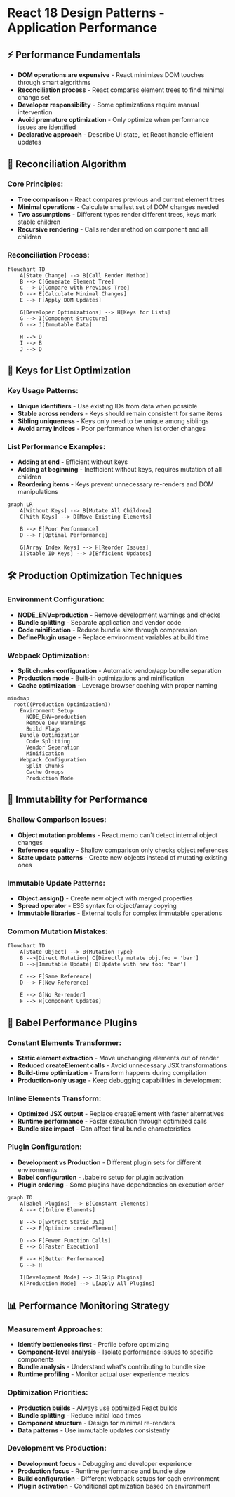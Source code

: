 # React 18 Design Patterns - Application Performance

## ⚡ **Performance Fundamentals**
- **DOM operations are expensive** - React minimizes DOM touches through smart algorithms
- **Reconciliation process** - React compares element trees to find minimal change set
- **Developer responsibility** - Some optimizations require manual intervention
- **Avoid premature optimization** - Only optimize when performance issues are identified
- **Declarative approach** - Describe UI state, let React handle efficient updates

## 🔄 **Reconciliation Algorithm**

### **Core Principles:**
- **Tree comparison** - React compares previous and current element trees
- **Minimal operations** - Calculate smallest set of DOM changes needed
- **Two assumptions** - Different types render different trees, keys mark stable children
- **Recursive rendering** - Calls render method on component and all children

### **Reconciliation Process:**
```mermaid
flowchart TD
    A[State Change] --> B[Call Render Method]
    B --> C[Generate Element Tree]
    C --> D[Compare with Previous Tree]
    D --> E[Calculate Minimal Changes]
    E --> F[Apply DOM Updates]
    
    G[Developer Optimizations] --> H[Keys for Lists]
    G --> I[Component Structure]
    G --> J[Immutable Data]
    
    H --> D
    I --> B
    J --> D
```

## 🔑 **Keys for List Optimization**

### **Key Usage Patterns:**
- **Unique identifiers** - Use existing IDs from data when possible
- **Stable across renders** - Keys should remain consistent for same items
- **Sibling uniqueness** - Keys only need to be unique among siblings
- **Avoid array indices** - Poor performance when list order changes

### **List Performance Examples:**
- **Adding at end** - Efficient without keys
- **Adding at beginning** - Inefficient without keys, requires mutation of all children
- **Reordering items** - Keys prevent unnecessary re-renders and DOM manipulations

```mermaid
graph LR
    A[Without Keys] --> B[Mutate All Children]
    C[With Keys] --> D[Move Existing Elements]
    
    B --> E[Poor Performance]
    D --> F[Optimal Performance]
    
    G[Array Index Keys] --> H[Reorder Issues]
    I[Stable ID Keys] --> J[Efficient Updates]
```

## 🛠️ **Production Optimization Techniques**

### **Environment Configuration:**
- **NODE_ENV=production** - Remove development warnings and checks
- **Bundle splitting** - Separate application and vendor code
- **Code minification** - Reduce bundle size through compression
- **DefinePlugin usage** - Replace environment variables at build time

### **Webpack Optimization:**
- **Split chunks configuration** - Automatic vendor/app bundle separation
- **Production mode** - Built-in optimizations and minification
- **Cache optimization** - Leverage browser caching with proper naming

```mermaid
mindmap
  root((Production Optimization))
    Environment Setup
      NODE_ENV=production
      Remove Dev Warnings
      Build Flags
    Bundle Optimization
      Code Splitting
      Vendor Separation
      Minification
    Webpack Configuration
      Split Chunks
      Cache Groups
      Production Mode
```

## 🔧 **Immutability for Performance**

### **Shallow Comparison Issues:**
- **Object mutation problems** - React.memo can't detect internal object changes
- **Reference equality** - Shallow comparison only checks object references
- **State update patterns** - Create new objects instead of mutating existing ones

### **Immutable Update Patterns:**
- **Object.assign()** - Create new object with merged properties
- **Spread operator** - ES6 syntax for object/array copying
- **Immutable libraries** - External tools for complex immutable operations

### **Common Mutation Mistakes:**
```mermaid
flowchart TD
    A[State Object] --> B{Mutation Type}
    B -->|Direct Mutation| C[Directly mutate obj.foo = 'bar']
    B -->|Immutable Update| D[Update with new foo: 'bar']

    C --> E[Same Reference]
    D --> F[New Reference]

    E --> G[No Re-render]
    F --> H[Component Updates]
```

## 🎯 **Babel Performance Plugins**

### **Constant Elements Transformer:**
- **Static element extraction** - Move unchanging elements out of render
- **Reduced createElement calls** - Avoid unnecessary JSX transformations
- **Build-time optimization** - Transform happens during compilation
- **Production-only usage** - Keep debugging capabilities in development

### **Inline Elements Transform:**
- **Optimized JSX output** - Replace createElement with faster alternatives
- **Runtime performance** - Faster execution through optimized calls
- **Bundle size impact** - Can affect final bundle characteristics

### **Plugin Configuration:**
- **Development vs Production** - Different plugin sets for different environments
- **Babel configuration** - .babelrc setup for plugin activation
- **Plugin ordering** - Some plugins have dependencies on execution order

```mermaid
graph TD
    A[Babel Plugins] --> B[Constant Elements]
    A --> C[Inline Elements]
    
    B --> D[Extract Static JSX]
    C --> E[Optimize createElement]
    
    D --> F[Fewer Function Calls]
    E --> G[Faster Execution]
    
    F --> H[Better Performance]
    G --> H
    
    I[Development Mode] --> J[Skip Plugins]
    K[Production Mode] --> L[Apply All Plugins]
```

## 📊 **Performance Monitoring Strategy**

### **Measurement Approaches:**
- **Identify bottlenecks first** - Profile before optimizing
- **Component-level analysis** - Isolate performance issues to specific components
- **Bundle analysis** - Understand what's contributing to bundle size
- **Runtime profiling** - Monitor actual user experience metrics

### **Optimization Priorities:**
- **Production builds** - Always use optimized React builds
- **Bundle splitting** - Reduce initial load times
- **Component structure** - Design for minimal re-renders
- **Data patterns** - Use immutable updates consistently

### **Development vs Production:**
- **Development focus** - Debugging and developer experience
- **Production focus** - Runtime performance and bundle size
- **Build configuration** - Different webpack setups for each environment
- **Plugin activation** - Conditional optimization based on environment